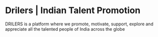 # Drilers | Indian Talent Promotion
DRILERS is a platform where we promote, motivate, support, explore and appreciate all the talented people of India across the globe
